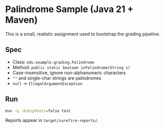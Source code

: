 # Palindrome Sample (Java 21 + Maven)

This is a small, realistic assignment used to bootstrap the grading pipeline.

## Spec
- Class: `edu.example.grading.Palindrome`
- Method: `public static boolean isPalindrome(String s)`
- Case-insensitive, ignore non-alphanumeric characters
- `""` and single-char strings are palindromes
- `null` → `IllegalArgumentException`

## Run
```bash
mvn -q -DskipTests=false test
```
Reports appear in `target/surefire-reports/`.
